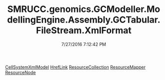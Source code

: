 ﻿---
title: SMRUCC.genomics.GCModeller.ModellingEngine.Assembly.GCTabular.FileStream.XmlFormat
date: 7/27/2016 7:12:42 PM
---

[CellSystemXmlModel](T-SMRUCC.genomics.GCModeller.ModellingEngine.Assembly.GCTabular.FileStream.XmlFormat.CellSystemXmlModel.html)
[HrefLink](T-SMRUCC.genomics.GCModeller.ModellingEngine.Assembly.GCTabular.FileStream.XmlFormat.HrefLink.html)
[ResourceCollection](T-SMRUCC.genomics.GCModeller.ModellingEngine.Assembly.GCTabular.FileStream.XmlFormat.ResourceCollection.html)
[ResourceMapper](T-SMRUCC.genomics.GCModeller.ModellingEngine.Assembly.GCTabular.FileStream.XmlFormat.ResourceMapper.html)
[ResourceNode](T-SMRUCC.genomics.GCModeller.ModellingEngine.Assembly.GCTabular.FileStream.XmlFormat.ResourceNode.html)
